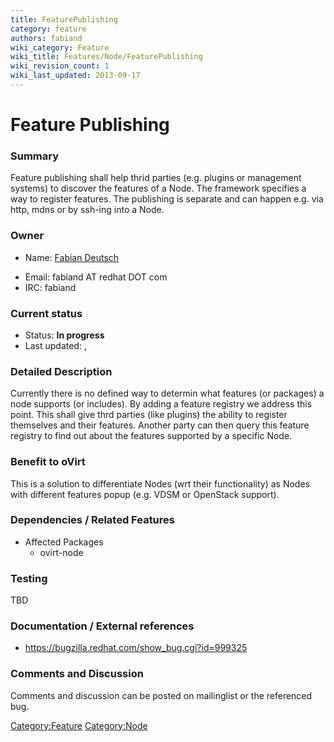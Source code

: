 ```yaml
---
title: FeaturePublishing
category: feature
authors: fabiand
wiki_category: Feature
wiki_title: Features/Node/FeaturePublishing
wiki_revision_count: 1
wiki_last_updated: 2013-09-17
---
```


# Feature Publishing

### Summary

Feature publishing shall help thrid parties (e.g. plugins or management systems) to discover the features of a Node. The framework specifies a way to register features. The publishing is separate and can happen e.g. via http, mdns or by ssh-ing into a Node.

### Owner

*   Name: [ Fabian Deutsch](User:fabiand)

<!-- -->

*   Email: fabiand AT redhat DOT com
*   IRC: fabiand

### Current status

*   Status: **In progress**
*   Last updated: ,

### Detailed Description

Currently there is no defined way to determin what features (or packages) a node supports (or includes). By adding a feature registry we address this point. This shall give thrd parties (like plugins) the ability to register themselves and their features. Another party can then query this feature registry to find out about the features supported by a specific Node.

### Benefit to oVirt

This is a solution to differentiate Nodes (wrt their functionality) as Nodes with different features popup (e.g. VDSM or OpenStack support).

### Dependencies / Related Features

*   Affected Packages
    -   ovirt-node

### Testing

TBD

### Documentation / External references

*   <https://bugzilla.redhat.com/show_bug.cgi?id=999325>

### Comments and Discussion

Comments and discussion can be posted on mailinglist or the referenced bug.

<Category:Feature> <Category:Node>
